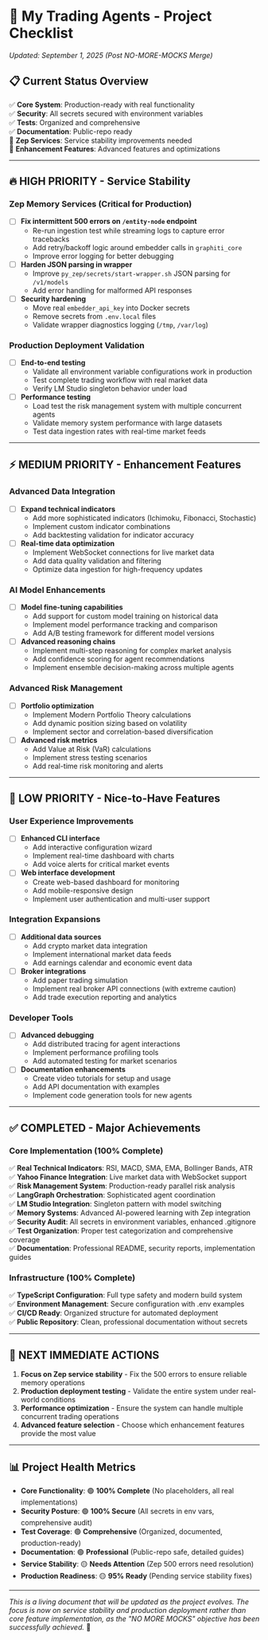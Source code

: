 # 🎯 My Trading Agents - Project Checklist
*Updated: September 1, 2025 (Post NO-MORE-MOCKS Merge)*

## 📋 Current Status Overview

✅ **Core System**: Production-ready with real functionality  
✅ **Security**: All secrets secured with environment variables  
✅ **Tests**: Organized and comprehensive  
✅ **Documentation**: Public-repo ready  
🔄 **Zep Services**: Service stability improvements needed  
🔄 **Enhancement Features**: Advanced features and optimizations  

---

## 🔥 **HIGH PRIORITY** - Service Stability

### Zep Memory Services (Critical for Production)
- [ ] **Fix intermittent 500 errors on `/entity-node` endpoint**
  - Re-run ingestion test while streaming logs to capture error tracebacks
  - Add retry/backoff logic around embedder calls in `graphiti_core`
  - Improve error logging for better debugging
- [ ] **Harden JSON parsing in wrapper**
  - Improve `py_zep/secrets/start-wrapper.sh` JSON parsing for `/v1/models`
  - Add error handling for malformed API responses
- [ ] **Security hardening**
  - Move real `embedder_api_key` into Docker secrets
  - Remove secrets from `.env.local` files
  - Validate wrapper diagnostics logging (`/tmp`, `/var/log`)

### Production Deployment Validation
- [ ] **End-to-end testing**
  - Validate all environment variable configurations work in production
  - Test complete trading workflow with real market data
  - Verify LM Studio singleton behavior under load
- [ ] **Performance testing**
  - Load test the risk management system with multiple concurrent agents
  - Validate memory system performance with large datasets
  - Test data ingestion rates with real-time market feeds

---

## ⚡ **MEDIUM PRIORITY** - Enhancement Features

### Advanced Data Integration
- [ ] **Expand technical indicators**
  - Add more sophisticated indicators (Ichimoku, Fibonacci, Stochastic)
  - Implement custom indicator combinations
  - Add backtesting validation for indicator accuracy
- [ ] **Real-time data optimization**
  - Implement WebSocket connections for live market data
  - Add data quality validation and filtering
  - Optimize data ingestion for high-frequency updates

### AI Model Enhancements  
- [ ] **Model fine-tuning capabilities**
  - Add support for custom model training on historical data
  - Implement model performance tracking and comparison
  - Add A/B testing framework for different model versions
- [ ] **Advanced reasoning chains**
  - Implement multi-step reasoning for complex market analysis
  - Add confidence scoring for agent recommendations
  - Implement ensemble decision-making across multiple agents

### Advanced Risk Management
- [ ] **Portfolio optimization**
  - Implement Modern Portfolio Theory calculations
  - Add dynamic position sizing based on volatility
  - Implement sector and correlation-based diversification
- [ ] **Advanced risk metrics**
  - Add Value at Risk (VaR) calculations
  - Implement stress testing scenarios
  - Add real-time risk monitoring and alerts

---

## 🔧 **LOW PRIORITY** - Nice-to-Have Features

### User Experience Improvements
- [ ] **Enhanced CLI interface**
  - Add interactive configuration wizard
  - Implement real-time dashboard with charts
  - Add voice alerts for critical market events
- [ ] **Web interface development**
  - Create web-based dashboard for monitoring
  - Add mobile-responsive design
  - Implement user authentication and multi-user support

### Integration Expansions
- [ ] **Additional data sources**
  - Add crypto market data integration
  - Implement international market data feeds
  - Add earnings calendar and economic event data
- [ ] **Broker integrations**
  - Add paper trading simulation
  - Implement real broker API connections (with extreme caution)
  - Add trade execution reporting and analytics

### Developer Tools
- [ ] **Advanced debugging**
  - Add distributed tracing for agent interactions
  - Implement performance profiling tools
  - Add automated testing for market scenarios
- [ ] **Documentation enhancements**
  - Create video tutorials for setup and usage
  - Add API documentation with examples
  - Implement code generation tools for new agents

---

## ✅ **COMPLETED** - Major Achievements

### Core Implementation (100% Complete)
✅ **Real Technical Indicators**: RSI, MACD, SMA, EMA, Bollinger Bands, ATR  
✅ **Yahoo Finance Integration**: Live market data with WebSocket support  
✅ **Risk Management System**: Production-ready parallel risk analysis  
✅ **LangGraph Orchestration**: Sophisticated agent coordination  
✅ **LM Studio Integration**: Singleton pattern with model switching  
✅ **Memory Systems**: Advanced AI-powered learning with Zep integration  
✅ **Security Audit**: All secrets in environment variables, enhanced .gitignore  
✅ **Test Organization**: Proper test categorization and comprehensive coverage  
✅ **Documentation**: Professional README, security reports, implementation guides  

### Infrastructure (100% Complete)
✅ **TypeScript Configuration**: Full type safety and modern build system  
✅ **Environment Management**: Secure configuration with .env examples  
✅ **CI/CD Ready**: Organized structure for automated deployment  
✅ **Public Repository**: Clean, professional documentation without secrets  

---

## 🎯 **NEXT IMMEDIATE ACTIONS**

1. **Focus on Zep service stability** - Fix the 500 errors to ensure reliable memory operations
2. **Production deployment testing** - Validate the entire system under real-world conditions  
3. **Performance optimization** - Ensure the system can handle multiple concurrent trading operations
4. **Advanced feature selection** - Choose which enhancement features provide the most value

---

## 📊 **Project Health Metrics**

- **Core Functionality**: 🟢 **100% Complete** (No placeholders, all real implementations)
- **Security Posture**: 🟢 **100% Secure** (All secrets in env vars, comprehensive audit)
- **Test Coverage**: 🟢 **Comprehensive** (Organized, documented, production-ready)
- **Documentation**: 🟢 **Professional** (Public-repo safe, detailed guides)
- **Service Stability**: 🟡 **Needs Attention** (Zep 500 errors need resolution)
- **Production Readiness**: 🟡 **95% Ready** (Pending service stability fixes)

---

*This is a living document that will be updated as the project evolves. The focus is now on service stability and production deployment rather than core feature implementation, as the "NO MORE MOCKS" objective has been successfully achieved.* 🎉